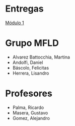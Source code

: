 # Entregas

<a href="https://github.com/daniandolfi/TP1_2022"> Módulo 1 </a> 
<html>
  
  <h1> Grupo MFLD </h1>
  <ul>
    <li> Alvarez Battocchia, Martina </li>
    <li> Andolfi, Daniel </li>
    <li> Báscolo, Felicitas </li>
    <li> Herrera, Lisandro </li>
  </ul>
 
  <h1> Profesores </h1>
  <ul>
    <li> Palma, Ricardo </li>
    <li> Masera, Gustavo </li>
    <li> Gomez, Alejandro </li>
  </ul>
  
